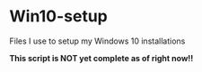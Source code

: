 # Win10-setup
Files I use to setup my Windows 10 installations

**This script is NOT yet complete as of right now!!**